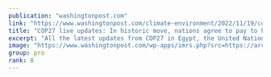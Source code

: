 ```yaml
---
publication: "washingtonpost.com"
link: "https://www.washingtonpost.com/climate-environment/2022/11/19/cop27-climate-conference-egypt-updates/"
title: "COP27 live updates: In historic move, nations agree to pay to help vulnerable countries with climate disasters"
excerpt: "All the latest updates from COP27 in Egypt, the United Nations climate change conference in its final hours. "
image: "https://www.washingtonpost.com/wp-apps/imrs.php?src=https://arc-anglerfish-washpost-prod-washpost.s3.amazonaws.com/public/F2AWQCWAGH5DTM447D3MWPFA6E.jpg&w=1440"
group: pro
rank: 8
---
```


